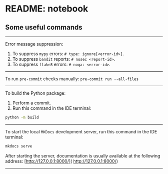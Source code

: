 # README: notebook
## Some useful commands

---

Error message suppression:
1. To suppress `mypy` errors: `# type: ignore[<error-id>]`.
2. To suppress `bandit` reports: `# nosec <report-id>`.
3. To suppress `flake8` errors: `# noqa: <error-id>`.

---

To run `pre-commit` checks manually: `pre-commit run --all-files`

---

To build the Python package:
1. Perform a commit.
2. Run this command in the IDE terminal:
```bash
python -m build
```

---

To start the local `MKDocs` development server, run this command in the IDE terminal:
```bash
mkdocs serve
```
After starting the server, documentation is usually available at the following address: [http://127.0.0.1:8000/](
http://127.0.0.1:8000/)

---
